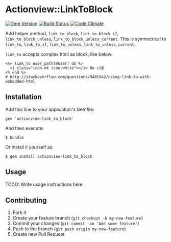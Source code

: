 # Actionview::LinkToBlock

[![Gem Version](https://badge.fury.io/rb/actionview-link_to_block.png)](http://badge.fury.io/rb/actionview-link_to_block)
[![Build Status](https://api.travis-ci.org/sanemat/actionview-link_to_block.png?branch=master)](https://travis-ci.org/sanemat/actionview-link_to_block)
[![Code Climate](https://codeclimate.com/github/sanemat/actionview-link_to_block.png)](https://codeclimate.com/github/sanemat/actionview-link_to_block)

Add helper method, `link_to_block`, `link_to_block_if`, `link_to_block_unless`, `link_to_block_unless_current`.
This is symmetrical to `link_to`, `link_to_if`, `link_to_unless`, `link_to_unless_current`.

`link_to` accepts complex html as block, like below:

    <%= link_to user_path(@user) do %>
      <i class="icon-ok icon-white"></i> Do it@
    <% end %>
    # http://stackoverflow.com/questions/9401942/using-link-to-with-embedded-html

## Installation

Add this line to your application's Gemfile:

    gem 'actionview-link_to_block'

And then execute:

    $ bundle

Or install it yourself as:

    $ gem install actionview-link_to_block

## Usage

TODO: Write usage instructions here

## Contributing

1. Fork it
2. Create your feature branch (`git checkout -b my-new-feature`)
3. Commit your changes (`git commit -am 'Add some feature'`)
4. Push to the branch (`git push origin my-new-feature`)
5. Create new Pull Request
